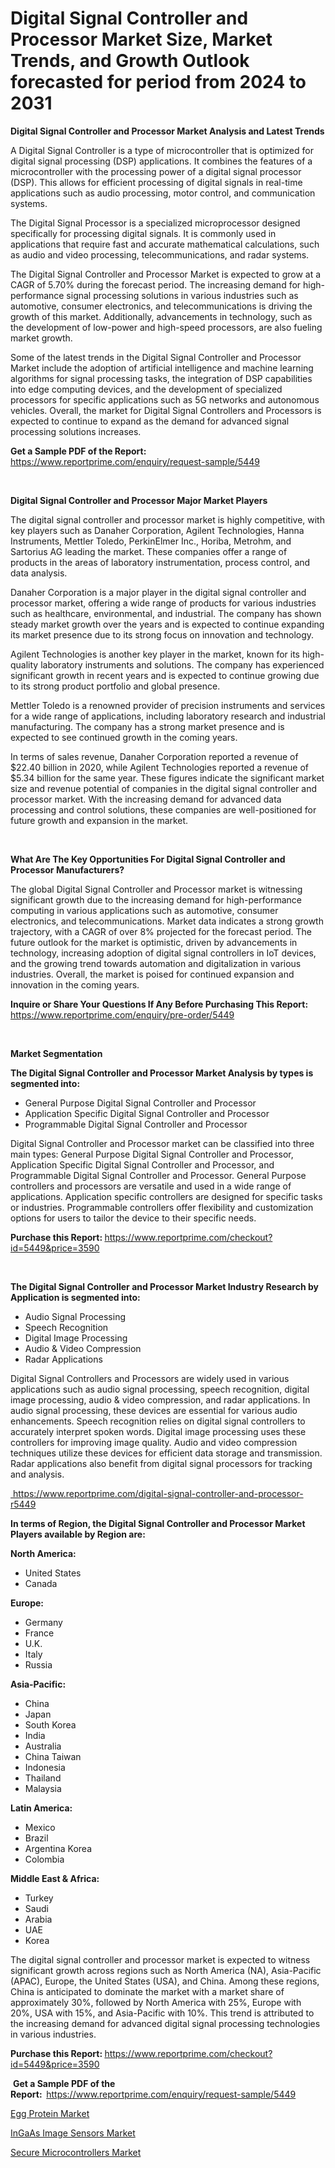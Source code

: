 <p><h1>Digital Signal Controller and Processor Market Size, Market Trends, and Growth Outlook forecasted for period from 2024 to 2031</h1></p><p><strong>Digital Signal Controller and Processor Market Analysis and Latest Trends</strong></p>
<p><p>A Digital Signal Controller is a type of microcontroller that is optimized for digital signal processing (DSP) applications. It combines the features of a microcontroller with the processing power of a digital signal processor (DSP). This allows for efficient processing of digital signals in real-time applications such as audio processing, motor control, and communication systems.</p><p>The Digital Signal Processor is a specialized microprocessor designed specifically for processing digital signals. It is commonly used in applications that require fast and accurate mathematical calculations, such as audio and video processing, telecommunications, and radar systems.</p><p>The Digital Signal Controller and Processor Market is expected to grow at a CAGR of 5.70% during the forecast period. The increasing demand for high-performance signal processing solutions in various industries such as automotive, consumer electronics, and telecommunications is driving the growth of this market. Additionally, advancements in technology, such as the development of low-power and high-speed processors, are also fueling market growth.</p><p>Some of the latest trends in the Digital Signal Controller and Processor Market include the adoption of artificial intelligence and machine learning algorithms for signal processing tasks, the integration of DSP capabilities into edge computing devices, and the development of specialized processors for specific applications such as 5G networks and autonomous vehicles. Overall, the market for Digital Signal Controllers and Processors is expected to continue to expand as the demand for advanced signal processing solutions increases.</p></p>
<p><strong>Get a Sample PDF of the Report:&nbsp;</strong> <a href="https://www.reportprime.com/enquiry/request-sample/5449">https://www.reportprime.com/enquiry/request-sample/5449</a></p>
<p>&nbsp;</p>
<p><strong>Digital Signal Controller and Processor Major Market Players</strong></p>
<p><p>The digital signal controller and processor market is highly competitive, with key players such as Danaher Corporation, Agilent Technologies, Hanna Instruments, Mettler Toledo, PerkinElmer Inc., Horiba, Metrohm, and Sartorius AG leading the market. These companies offer a range of products in the areas of laboratory instrumentation, process control, and data analysis.</p><p>Danaher Corporation is a major player in the digital signal controller and processor market, offering a wide range of products for various industries such as healthcare, environmental, and industrial. The company has shown steady market growth over the years and is expected to continue expanding its market presence due to its strong focus on innovation and technology.</p><p>Agilent Technologies is another key player in the market, known for its high-quality laboratory instruments and solutions. The company has experienced significant growth in recent years and is expected to continue growing due to its strong product portfolio and global presence.</p><p>Mettler Toledo is a renowned provider of precision instruments and services for a wide range of applications, including laboratory research and industrial manufacturing. The company has a strong market presence and is expected to see continued growth in the coming years.</p><p>In terms of sales revenue, Danaher Corporation reported a revenue of $22.40 billion in 2020, while Agilent Technologies reported a revenue of $5.34 billion for the same year. These figures indicate the significant market size and revenue potential of companies in the digital signal controller and processor market. With the increasing demand for advanced data processing and control solutions, these companies are well-positioned for future growth and expansion in the market.</p></p>
<p>&nbsp;</p>
<p><strong>What Are The Key Opportunities For Digital Signal Controller and Processor Manufacturers?</strong></p>
<p><p>The global Digital Signal Controller and Processor market is witnessing significant growth due to the increasing demand for high-performance computing in various applications such as automotive, consumer electronics, and telecommunications. Market data indicates a strong growth trajectory, with a CAGR of over 8% projected for the forecast period. The future outlook for the market is optimistic, driven by advancements in technology, increasing adoption of digital signal controllers in IoT devices, and the growing trend towards automation and digitalization in various industries. Overall, the market is poised for continued expansion and innovation in the coming years.</p></p>
<p><strong>Inquire or Share Your Questions If Any Before Purchasing This Report:</strong> <a href="https://www.reportprime.com/enquiry/pre-order/5449">https://www.reportprime.com/enquiry/pre-order/5449</a></p>
<p>&nbsp;</p>
<p><strong>Market Segmentation</strong></p>
<p><strong>The Digital Signal Controller and Processor Market Analysis by types is segmented into:</strong></p>
<p><ul><li>General Purpose Digital Signal Controller and Processor</li><li>Application Specific Digital Signal Controller and Processor</li><li>Programmable Digital Signal Controller and Processor</li></ul></p>
<p><p>Digital Signal Controller and Processor market can be classified into three main types: General Purpose Digital Signal Controller and Processor, Application Specific Digital Signal Controller and Processor, and Programmable Digital Signal Controller and Processor. General Purpose controllers and processors are versatile and used in a wide range of applications. Application specific controllers are designed for specific tasks or industries. Programmable controllers offer flexibility and customization options for users to tailor the device to their specific needs.</p></p>
<p><strong>Purchase this Report:&nbsp;</strong><a href="https://www.reportprime.com/checkout?id=5449&price=3590">https://www.reportprime.com/checkout?id=5449&price=3590</a></p>
<p>&nbsp;</p>
<p><strong>The Digital Signal Controller and Processor Market Industry Research by Application is segmented into:</strong></p>
<p><ul><li>Audio Signal Processing</li><li>Speech Recognition</li><li>Digital Image Processing</li><li>Audio & Video Compression</li><li>Radar Applications</li></ul></p>
<p><p>Digital Signal Controllers and Processors are widely used in various applications such as audio signal processing, speech recognition, digital image processing, audio & video compression, and radar applications. In audio signal processing, these devices are essential for various audio enhancements. Speech recognition relies on digital signal controllers to accurately interpret spoken words. Digital image processing uses these controllers for improving image quality. Audio and video compression techniques utilize these devices for efficient data storage and transmission. Radar applications also benefit from digital signal processors for tracking and analysis.</p></p>
<p><a href="https://www.reportprime.com/digital-signal-controller-and-processor-r5449">&nbsp;https://www.reportprime.com/digital-signal-controller-and-processor-r5449</a></p>
<p><strong>In terms of Region, the Digital Signal Controller and Processor Market Players available by Region are:</strong></p>
<p>
    <p> <strong> North America: </strong>
        <ul>
            <li>United States</li>
            <li>Canada</li>
        </ul>
        </p> 
    <p> <strong> Europe: </strong>
        <ul>
            <li>Germany</li>
            <li>France</li>
            <li>U.K.</li>
            <li>Italy</li>
            <li>Russia</li>
        </ul>
        </p> 
    <p> <strong> Asia-Pacific: </strong>
        <ul>
            <li>China</li>
            <li>Japan</li>
            <li>South Korea</li>
            <li>India</li>
            <li>Australia</li>
            <li>China Taiwan</li>
            <li>Indonesia</li>
            <li>Thailand</li>
            <li>Malaysia</li>
        </ul>
        </p> 
    <p> <strong> Latin America: </strong>
        <ul>
            <li>Mexico</li>
            <li>Brazil</li>
            <li>Argentina Korea</li>
            <li>Colombia</li>
        </ul>
        </p> 
    <p> <strong> Middle East & Africa: </strong>
        <ul>
            <li>Turkey</li>
            <li>Saudi</li>
            <li>Arabia</li>
            <li>UAE</li>
            <li>Korea</li>
        </ul>
    </p>
    </p>
<p><p>The digital signal controller and processor market is expected to witness significant growth across regions such as North America (NA), Asia-Pacific (APAC), Europe, the United States (USA), and China. Among these regions, China is anticipated to dominate the market with a market share of approximately 30%, followed by North America with 25%, Europe with 20%, USA with 15%, and Asia-Pacific with 10%. This trend is attributed to the increasing demand for advanced digital signal processing technologies in various industries.</p></p>
<p><strong>Purchase this Report: </strong><a href="https://www.reportprime.com/checkout?id=5449&price=3590">https://www.reportprime.com/checkout?id=5449&price=3590</a></p>
<p>&nbsp;<strong>Get a Sample PDF of the Report:&nbsp;&nbsp;</strong><a href="https://www.reportprime.com/enquiry/request-sample/5449">https://www.reportprime.com/enquiry/request-sample/5449</a></p>
<p><strong></strong></p>
<p><p><a href="https://www.linkedin.com/pulse/egg-protein-market-size-outlook-forecast-2024-2031-algocracy-zv5cc">Egg Protein Market</a></p><p><a href="https://www.linkedin.com/pulse/ingaas-image-sensors-market-analysis-its-cagr-segmentation-jmeae">InGaAs Image Sensors Market</a></p><p><a href="https://www.linkedin.com/pulse/secure-microcontrollers-market-comprehensive-assessment-type-xsg1e">Secure Microcontrollers Market</a></p></p>